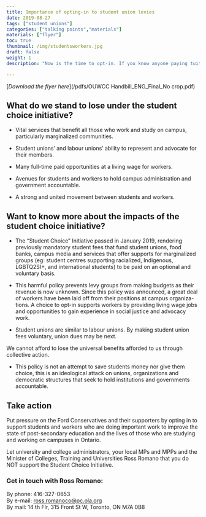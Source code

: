 ```yaml
---
title: Importance of opting-in to student union levies
date: 2019-08-27
tags: ["student unions"]
categories: ["talking points","materials"]
materials: ["flyer"]
toc: true
thumbnail: /img/studentsworkers.jpg
draft: false
weight: 1
description: "Now is the time to opt-in. If you know anyone paying tuition fees, urge them to make the right choice and opt-in to all student levy fees that enhance quality of life for everyone on campus."

---
```


[*Download the flyer here*](/pdfs/OUWCC Handbill_ENG_Final_No crop.pdf)

## What do we stand to lose under the student choice initiative?

- Vital services that benefit all those who work and study on campus, particularly marginalized communities.

- Student unions’ and labour unions’ ability to represent and advocate for their members.

- Many full-time paid opportunities at a living wage for workers.

- Avenues for students and workers to hold campus administration and government accountable.

- A strong and united movement between students and workers.


## Want to know more about the impacts of the student choice initiative?

- The “Student Choice” Initiative passed in January 2019, rendering previously mandatory student fees that fund student unions, food banks, campus media and services that offer supports for marginalized groups (eg: student centres supporting racialized, Indigenous, LGBTQ2SI+, and international students) to be paid on an optional and voluntary basis.

- This harmful policy prevents levy groups from making budgets as their revenue is now unknown. Since this policy was announced, a great deal of workers have been laid off from their positions at campus organiza- tions. A choice to opt-in supports workers by providing living wage jobs and opportunities to gain experience in social justice and advocacy work.

- Student unions are similar to labour unions. By making student union fees voluntary, union dues may be next.

We cannot afford to lose the universal benefits afforded to us through collective action.

- This policy is not an attempt to save students money nor give them choice, this is an ideological attack on unions, organizations and democratic structures that seek to hold institutions and governments accountable.

## Take action

Put pressure on the Ford Conservatives and their supporters by opting in to
support students and workers who are doing important work to improve the
state of post-secondary education and the lives of those who are studying
and working on campuses in Ontario.

Let university and college administrators, your local MPs and MPPs and the
Minister of Colleges, Training and Universities Ross Romano that you do
NOT support the Student Choice Initiative.

### Get in touch with Ross Romano:

By phone: 416-327-0653  
By e-mail: ross.romanoco@pc.ola.org  
By mail: 14 th Flr, 315 Front St W, Toronto, ON M7A 0B8
